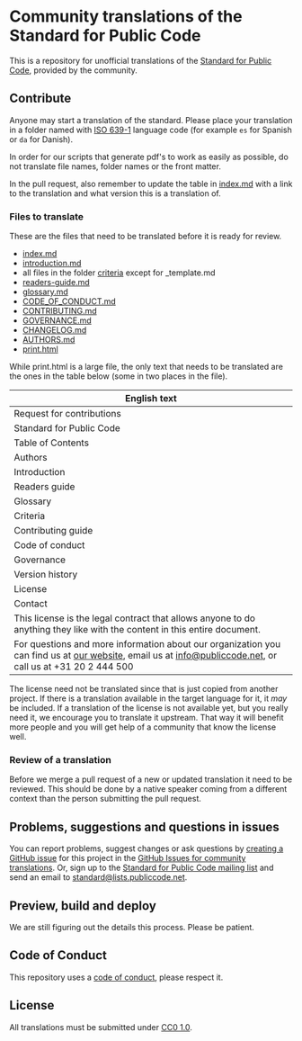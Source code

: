 # Community translations of the Standard for Public Code

This is a repository for unofficial translations of the [Standard for Public Code](https://standard.publiccode.net), provided by the community.

## Contribute

Anyone may start a translation of the standard.
Please place your translation in a folder named with [ISO 639-1](https://en.wikipedia.org/wiki/List_of_ISO_639-1_codes) language code (for example `es` for Spanish or `da` for Danish).

In order for our scripts that generate pdf's to work as easily as possible, do not translate file names, folder names or the front matter.

In the pull request, also remember to update the table in [index.md](index.md) with a link to the translation and what version this is a translation of.

### Files to translate

These are the files that need to be translated before it is ready for review.

- [index.md](https://github.com/publiccodenet/standard/blob/main/index.md)
- [introduction.md](https://github.com/publiccodenet/standard/blob/main/introduction.md)
- all files in the folder [criteria](https://github.com/publiccodenet/standard/tree/main/criteria) except for _template.md
- [readers-guide.md](https://github.com/publiccodenet/standard/blob/main/readers-guide.md)
- [glossary.md](https://github.com/publiccodenet/standard/blob/main/glossary.md)
- [CODE_OF_CONDUCT.md](https://github.com/publiccodenet/standard/blob/main/CONTRIBUTING.md)
- [CONTRIBUTING.md](https://github.com/publiccodenet/standard/blob/main/CODE_OF_CONDUCT.md)
- [GOVERNANCE.md](https://github.com/publiccodenet/standard/blob/main/GOVERNANCE.md)
- [CHANGELOG.md](https://github.com/publiccodenet/standard/blob/main/CHANGELOG.md)
- [AUTHORS.md](https://github.com/publiccodenet/standard/blob/main/AUTHORS.md)
- [print.html](https://github.com/publiccodenet/standard/blob/main/print.html)

While print.html is a large file, the only text that needs to be translated are the ones in the table below (some in two places in the file).

| English text |
|-|
| Request for contributions |
| Standard for Public Code |
| Table of Contents |
| Authors | 
| Introduction |
| Readers guide |
| Glossary |
| Criteria |
| Contributing guide |
| Code of conduct |
| Governance |
| Version history |
| License |
| Contact |
| This license is the legal contract that allows anyone to do anything they like with the content in this entire document. |
| For questions and more information about our organization you can find us at <a href="https://publiccode.net">our website</a>, email us at info@publiccode.net, or call us at +31 20 2 444 500 |

The license need not be translated since that is just copied from another project.
If there is a translation available in the target language for it, it *may* be included.
If a translation of the license is not available yet, but you really need it, we encourage you to translate it upstream.
That way it will benefit more people and you will get help of a community that know the license well.

### Review of a translation

Before we merge a pull request of a new or updated translation it need to be reviewed.
This should be done by a native speaker coming from a different context than the person submitting the pull request.

## Problems, suggestions and questions in issues

You can report problems, suggest changes or ask questions by [creating a GitHub issue](https://help.github.com/articles/creating-an-issue/) for this project in the [GitHub Issues for community translations](https://github.com/publiccodenet/community-translations-standard/issues).
Or, sign up to the [Standard for Public Code mailing list](https://lists.publiccode.net/mailman/postorius/lists/standard.lists.publiccode.net/) and send an email to [standard@lists.publiccode.net](mailto:standard@lists.publiccode.net).

## Preview, build and deploy

We are still figuring out the details this process. Please be patient.

## Code of Conduct

This repository uses a [code of conduct](CODE_OF_CONDUCT.md), please respect it.

## License

All translations must be submitted under [CC0 1.0](LICENSE).
